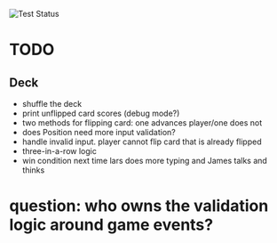 ![Test Status](../../workflows/test/badge.svg)

#  TODO

## Deck

* shuffle the deck
* print unflipped card scores (debug mode?)
* two methods for flipping card: one advances player/one does not
* does Position need more input validation?
* handle invalid input. player cannot flip card that is already flipped
* three-in-a-row logic
* win condition
next time lars does more typing and James talks and thinks


# question: who owns the validation logic around game events?
